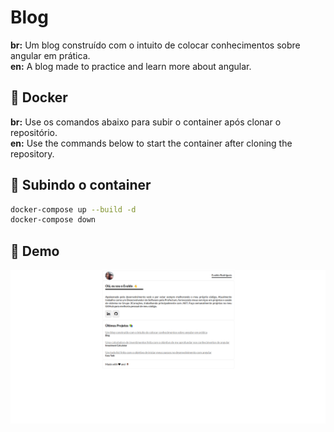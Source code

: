 # Blog

**br:** Um blog construído com o intuito de colocar conhecimentos sobre angular em prática.<br/>
**en:** A blog made to practice and learn more about angular.

## 🐋 Docker

**br:** Use os comandos abaixo para subir o container após clonar o repositório.  
**en:** Use the commands below to start the container after cloning the repository.

## 🚀 Subindo o container

```sh
docker-compose up --build -d
docker-compose down
```

## 📸 Demo

![Demo](./src/assets/demo.png)
